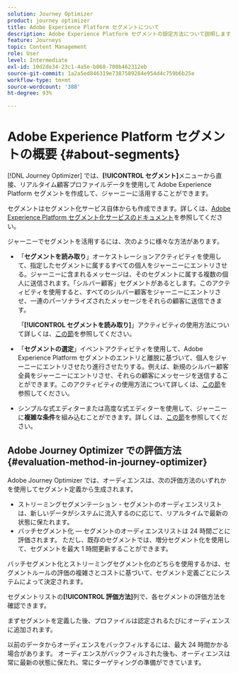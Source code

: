 ```yaml
---
solution: Journey Optimizer
product: journey optimizer
title: Adobe Experience Platform セグメントについて
description: Adobe Experience Platform セグメントの設定方法について説明します
feature: Journeys
topic: Content Management
role: User
level: Intermediate
exl-id: 10d2de34-23c1-4a5e-b868-700b462312eb
source-git-commit: 1a2a5ed846319e7387589284e954d4c759b6b25e
workflow-type: tm+mt
source-wordcount: '388'
ht-degree: 93%

---
```


# Adobe Experience Platform セグメントの概要 {#about-segments}

[!DNL Journey Optimizer] では、**[!UICONTROL セグメント]**&#x200B;メニューから直接、リアルタイム顧客プロファイルデータを使用して Adobe Experience Platform セグメントを作成して、ジャーニーに活用することができます。

セグメントはセグメント化サービス自体からも作成できます。詳しくは、[Adobe Experience Platform セグメント化サービスのドキュメント](https://experienceleague.adobe.com/docs/experience-platform/segmentation/home.html?lang=ja)を参照してください。

ジャーニーでセグメントを活用するには、次のように様々な方法があります。

* 「**セグメントを読み取り**」オーケストレーションアクティビティを使用して、指定したセグメントに属するすべての個人をジャーニーにエントリさせる。ジャーニーに含まれるメッセージは、そのセグメントに属する複数の個人に送信されます。「シルバー顧客」セグメントがあるとします。このアクティビティを使用すると、すべてのシルバー顧客をジャーニーにエントリさせ、一連のパーソナライズされたメッセージをそれらの顧客に送信できます。

   「**[!UICONTROL セグメントを読み取り]**」アクティビティの使用方法について詳しくは、[この節](../building-journeys/read-segment.md#configuring-segment-trigger-activity)を参照してください。

* 「**セグメントの選定**」イベントアクティビティを使用して、Adobe Experience Platform セグメントのエントリと離脱に基づいて、個人をジャーニーにエントリさせたり進行させたりする。例えば、新規のシルバー顧客全員をジャーニーにエントリさせ、それらの顧客にメッセージを送信することができます。このアクティビティの使用方法について詳しくは、[この節](../building-journeys/segment-qualification-events.md)を参照してください。

* シンプルな式エディターまたは高度な式エディターを使用して、ジャーニーに&#x200B;**複雑な条件**&#x200B;を組み込むことができます。詳しくは、[この節](../building-journeys/condition-activity.md#using-a-segment)を参照してください。

## Adobe Journey Optimizer での評価方法 {#evaluation-method-in-journey-optimizer}

Adobe Journey Optimizer では、オーディエンスは、次の評価方法のいずれかを使用してセグメント定義から生成されます。

* ストリーミングセグメンテーション - セグメントのオーディエンスリストは、新しいデータがシステムに流入するのに応じて、リアルタイムで最新の状態に保たれます。
* バッチセグメント化 — セグメントのオーディエンスリストは 24 時間ごとに評価されます。 ただし、既存のセグメントでは、増分セグメント化を使用して、セグメントを最大 1 時間更新することができます。

バッチセグメント化とストリーミングセグメント化のどちらを使用するかは、セグメントルールの評価の複雑さとコストに基づいて、セグメント定義ごとにシステムによって決定されます。

セグメントリストの&#x200B;**[!UICONTROL 評価方法]**&#x200B;列で、各セグメントの評価方法を確認できます。

まずセグメントを定義した後、プロファイルは認定されるたびにオーディエンスに追加されます。

以前のデータからオーディエンスをバックフィルするには、最大 24 時間かかる場合があります。 オーディエンスがバックフィルされた後も、オーディエンスは常に最新の状態に保たれ、常にターゲティングの準備ができています。
